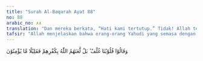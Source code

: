 ```yaml
---
title: "Surah Al-Baqarah Ayat 88"
no: 88
arabic_no: ٨٨
translation: "Dan mereka berkata, “Hati kami tertutup.” Tidak! Allah telah melaknat mereka itu karena keingkaran mereka, tetapi sedikit sekali mereka yang beriman."
tafsir: "Allah menjelaskan bahwa orang-orang Yahudi yang semasa dengan Muhammad saw membuat pernyataan bahwa hati mereka tertutup terhadap dakwah Muhammad saw. Perkataan mereka ini menunjukkan sikap mental yang mencegah mereka untuk memahami kitab yang dibawa oleh Nabi Muhammad saw. Ayat ini searti dengan firman Allah:\n\nDan mereka berkata, \"Hati kami sudah tertutup dari apa yang engkau seru kami kepadanya dan telinga kami sudah tersumbat, dan di antara kami dan engkau ada dinding, ¦. (Fussilat/41:5)\n\nSeperti telah disebutkan di atas, bahwa orang-orang yang mengatakan demikian itu ialah mereka yang hidup pada saat turunnya ayat dan sezaman dengan Muhammad saw. Allah membantah perkataan mereka, karena duduk persoalannya tidaklah seperti yang mereka katakan. Hati mereka itu diciptakan sesuai dengan fitrah, dan diberi bakat untuk menanggapi segala sesuatu yang dapat membuka hati mereka, dan menyampaikan kepada kebenaran, yang semestinya mereka dapat menilai kebenaran Kitab Al-Qur'an. Tetapi karena sikap mereka demikian, maka Allah membiarkan mereka jauh dari rahmat-Nya, karena kekafiran yang bersarang di hati mereka terhadap para nabi yang telah lalu dan pada kitab-kitab yang tidak mereka amalkan ajarannya, bahkan mereka berani mengubah menurut kehendak hawa nafsu mereka. Kemudian Allah menyebutkan laknat yang patut mereka terima dan alasan penimpaan laknat itu, yaitu agar mereka dapat memahami sebab dan musababnya, dengan disertai penjelasan bahwa Allah sekali-kali tidak menganiaya mereka. Tetapi semata-mata karena perbuatan mereka yang terus-menerus bergelimang dalam kekufuran dan kemaksiatan yang menyebabkan hati mereka tertutup kekufuran untuk menerima kebenaran.\n\nKemudian Allah juga menyebutkan bahwa mereka beriman hanya dengan iman yang sekelumit saja. Yang dimaksud dengan iman yang sekelumit ialah iman mereka kepada kitab, hanya sebagiannya saja, sedang sebagian yang lain mereka ubah menurut kehendak hawa nafsu, bahkan mereka enggan mengamalkannya. Atau dengan perkataan lain, mereka tidak mau mengamalkan keseluruhannya, bahkan yang mereka imani hanyalah sebagai ucapan lisan saja, tidak terbukti dalam perbuatan. Karena itu, iman yang terdapat dalam hati mereka tidak mampu untuk mengendalikan kemauan mereka, dan hawa nafsu mereka telah menyeret mereka ke lembah kekafiran."
---
```

وَقَالُوْا قُلُوْبُنَا غُلْفٌ ۗ بَلْ لَّعَنَهُمُ اللّٰهُ بِكُفْرِهِمْ فَقَلِيْلًا مَّا يُؤْمِنُوْنَ 